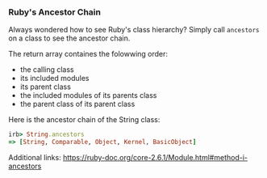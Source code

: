 ### Ruby's Ancestor Chain

Always wondered how to see Ruby's class hierarchy? Simply call `ancestors` on a class to see the ancestor chain.

The return array containes the folowwing order:

* the calling class
* its included modules
* its parent class
* the included modules of its parents class
* the parent class of its parent class

Here is the ancestor chain of the String class:

``` ruby
irb> String.ancestors
=> [String, Comparable, Object, Kernel, BasicObject]
```

Additional links:
https://ruby-doc.org/core-2.6.1/Module.html#method-i-ancestors